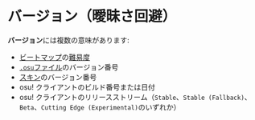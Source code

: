 # バージョン（曖昧さ回避）

**バージョン**には複数の意味があります:

- [ビートマップ](/wiki/Beatmap)の[難易度](/wiki/Beatmap/Difficulty)
- [`.osu`ファイル](/wiki/Client/File_formats/Osu_(file_format))のバージョン番号
- [スキン](/wiki/Skinning)のバージョン番号
- osu! クライアントのビルド番号または日付
- osu! クライアントのリリースストリーム（`Stable`、`Stable (Fallback)`、`Beta`、`Cutting Edge (Experimental)`のいずれか）
